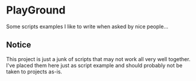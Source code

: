 # PlayGround
Some scripts examples I like to write when asked by nice people...

## Notice
This project is just a junk of scripts that may not work all very well together.
I've placed them here just as script example and should probably not be taken to projects as-is.
